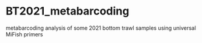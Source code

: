 # BT2021_metabarcoding
metabarcoding analysis of some 2021 bottom trawl samples using universal MiFish primers
